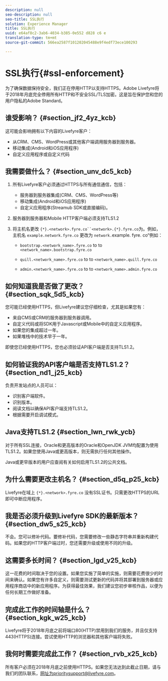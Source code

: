 ```yaml
---
description: null
seo-description: null
seo-title: SSL执行
solution: Experience Manager
title: SSL执行
uuid: e64af8c2-3ab6-4034-b385-0e552 d828 c6 e
translation-type: tm+mt
source-git-commit: 566ea2587f101202045488e9f4edf73ece100293

---
```



# SSL执行{#ssl-enforcement}

为了确保数据保持安全，我们正在停用HTTP以支持HTTPS。Adobe Livefyre将于2018年月底完全停用所有HTTP和不安全SSL/TLS加密。这是旨在保护您和您的用户隐私的Adobe Standard。

## 谁受影响？ {#section_jf2_4yz_kcb}

这可能会影响拥有以下内容的Livefyre客户：

* 从CRM、CMS、WordPress或其他客户端调用服务器到服务器。
* 移动集成(Android和iOS应用程序)
* 自定义应用程序或自定义代码

## 我需要做什么？ {#section_unv_dc5_kcb}

1. 所有Livefyre客户必须通过HTTPS与所有通信通信，包括：

   * 服务器到服务器集成(CRM、CMS、WordPress等)
   * 移动集成(Android和iOS应用程序)
   * 自定义应用程序(Streamub SDK或直接编码)。

1. 服务器到服务器和Mobile HTTP客户端必须支持TLS1.2
1. 将主机名更改 `{*}.<network>.fyre.co``<network>.{*}.fyre.co`为。例如，主机名 `example.network.fyre.co` 更改为 `network.`example. fyre. co“例如：

   * `bootstrap.<network_name>.fyre.co` to to `<network_name>.bootstrap.fyre.co`

   * `quill.<network_name>.fyre.co` to to `<network_name>.quill.fyre.co`

   * `admin.<network_name>.fyre.co` to to `<network_name>.admin.fyre.co`

## 如何知道我是否做了更改？ {#section_sqk_5d5_kcb}

您可能已经使用HTTPS，但Livefyre建议您仔细检查，尤其是如果您有：

* 来自CMS或CRM的服务器到服务器调用。
* 自定义代码或将SDK用于Javascript或Mobile中的自定义应用程序。
* 如果您的集成超过一年。
* 如果堆栈中的技术早于一年。

即使您已经使用HTTPS，您也必须验证API客户端是否支持TLS1.2。

## 如何验证我的API客户端是否支持TLS1.2？ {#section_nd1_j25_kcb}

负责开发站点的人员可以：

* 识别客户端软件。
* 识别版本。
* 阅读文档以确保API客户端支持TLS1.2。
* 根据需要开启调试模式。

## Java支持TLS1.2 {#section_lwn_rwk_ycb}

对于所有SSL连接，Oracle和更高版本的Oracle和OpenJDK JVM均配置为使用TLS1.2。如果您使用Java或更高版本，则无需执行任何其他操作。

Java或更早版本的用户应查阅有关如何启用TLS1.2的公共文档。

## 为什么需要更改主机名？ {#section_d5q_p25_kcb}

Livefyre在域上 `{*}.<network>.fyre.co` 没有SSL证书。只需更改HTTPS的URL即可中断应用程序。

## 我是否必须升级到Livefyre SDK的最新版本？ {#section_dw5_s25_kcb}

不会。您可以修补代码。要修补代码，您需要修改一些静态字符串并重新构建代码。如果您的HTTP客户端过时，您还需要升级或使用不同的升级。

## 这需要多长时间？ {#section_lgd_v25_kcb}

这一花费的时间取决于您的设置。如果您实施了简单的实施，则需要花费很少的时间来确认。如果您有许多自定义，则需要测试更新的代码并将其部署到服务器或应用程序商店中的新应用程序。为获得最佳效果，我们建议您初步审核作品，以便为任何长期工作做好准备。

## 完成此工作的时间轴是什么？ {#section_kgk_w25_kcb}

Livefyre将于2018年月底之前将端口80(HTTP)禁用到我们的服务，并且仅支持443(HTTPS)连接。尝试使用HTTP的浏览器和其他客户端将失败。

## 我何时需要完成此工作？ {#section_rvb_x25_kcb}

所有客户必须在2018年月底之前使用HTTPS。如果您无法达到此截止日期，请与我们的团队联系，网址为prioritysupport@livefyre.com。
